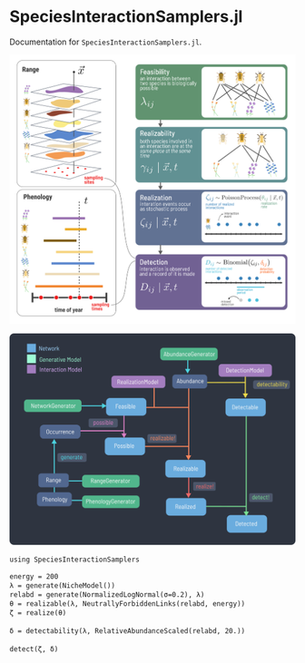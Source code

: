 # SpeciesInteractionSamplers.jl

Documentation for `SpeciesInteractionSamplers.jl`.

![](./concept.png)

![](./design.png)

```@setup 1
using SpeciesInteractionSamplers
```

```@example 1
energy = 200
λ = generate(NicheModel())
relabd = generate(NormalizedLogNormal(σ=0.2), λ)
θ = realizable(λ, NeutrallyForbiddenLinks(relabd, energy))
ζ = realize(θ)

δ = detectability(λ, RelativeAbundanceScaled(relabd, 20.))

detect(ζ, δ)
```
